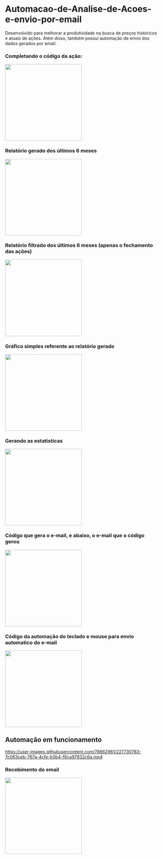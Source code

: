 # Automacao-de-Analise-de-Acoes-e-envio-por-email

Desenvolvido para melhorar a produtividade na busca de preços históricos e atuais de ações.
Além disso, também possui automação de envio dos dados gerados por email.

### Completando o código da ação:
<img src="https://user-images.githubusercontent.com/78662961/227727791-1e369784-afb8-4700-bbe5-3b3792743cf2.png" width="250" height="250">

### Relatório gerado dos últimos 6 meses
<img src="https://user-images.githubusercontent.com/78662961/227727895-5044d021-84fd-4b71-b2ea-29fbe77afdd7.png" width="250" height="250">

### Relatório filtrado dos últimos 6 meses (apenas o fechamento das ações)
<img src="https://user-images.githubusercontent.com/78662961/227727981-293e2485-2360-47f5-9864-ca3750914975.png" width="250" height="250">

### Gráfico simples referente ao relatório gerado
<img src="https://user-images.githubusercontent.com/78662961/227728041-9228252f-0d44-4c17-96a3-ca539155d3e8.png" width="250" height="250">

### Gerando as estatísticas
<img src="https://user-images.githubusercontent.com/78662961/227728109-eb9e01ac-7738-4265-b596-938f031e3bc8.png" width="250" height="250">

### Código que gera o e-mail, e abaixo, o e-mail que o código gerou
<img src="https://user-images.githubusercontent.com/78662961/227728220-f4aa577e-c56d-40c9-a3a6-d77340f9ec09.png" width="250" height="250">

### Código da automação do teclado e mouse para envio automatico do e-mail
<img src="https://user-images.githubusercontent.com/78662961/227730267-5b3fe869-fe4d-4863-87c3-6dddc72ffcbd.png" width="250" height="250">

## Automação em funcionamento
https://user-images.githubusercontent.com/78662961/227730783-7c063ceb-767a-4cfe-b0b4-f6ca97932c6a.mp4


### Recebimento do email
<img src="https://user-images.githubusercontent.com/78662961/227730590-19f3522d-6b4c-4caa-93aa-3a6aeab6a8c2.png" width="250" height="250">

